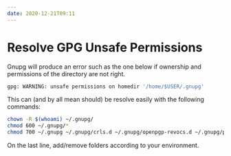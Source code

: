 ```yaml
---
date: 2020-12-21T09:11
---
```


# Resolve GPG Unsafe Permissions

Gnupg will produce an error such as the one below if ownership and
permissions of the directory are not right.

```sh
gpg: WARNING: unsafe permissions on homedir '/home/$USER/.gnupg'
```

This can (and by all mean should) be resolve easily with the following
commands:

```sh
chown -R $(whoami) ~/.gnupg/
chmod 600 ~/.gnupg/*
chmod 700 ~/.gnupg ~/.gnupg/crls.d ~/.gnupg/openpgp-revocs.d ~/.gnupg/private-keys-v1.d
```

On the last line, add/remove folders according to your environment.

